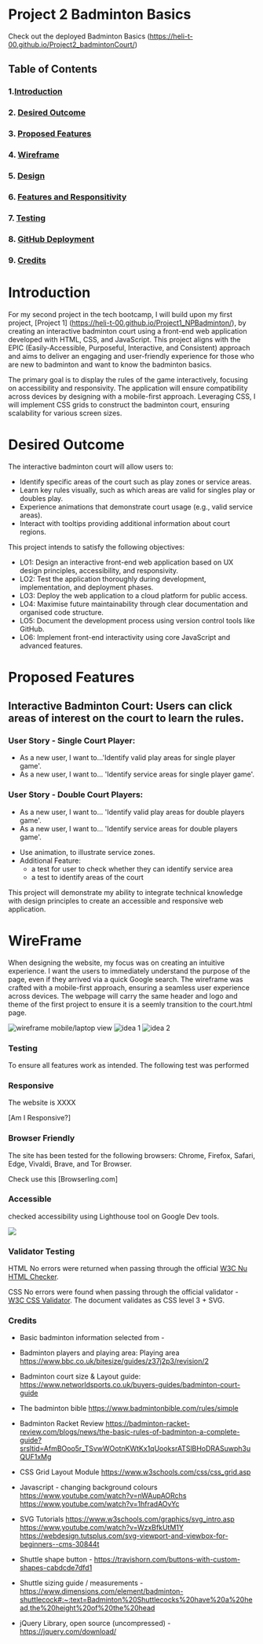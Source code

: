# Project 2 Badminton Basics
Check out the deployed Badminton Basics (https://heli-t-00.github.io/Project2_badmintonCourt/)

## Table of Contents
### 1.[Introduction](#Introduction)
### 2. [Desired Outcome](#desired-outcome)
### 3. [Proposed Features](#proposed-features)
### 4. [Wireframe](#wireframe)
### 5. [Design](#design)
### 6. [Features and Responsitivity](#features-and-responsitivity)
### 7. [Testing](#testing)
### 8. [GitHub Deployment](#github-deployment)
### 9. [Credits](#credits)

# Introduction 

For my second project in the tech bootcamp, I will build upon my first project, [Project 1] (https://heli-t-00.github.io/Project1_NPBadminton/), by creating an interactive badminton court using a front-end web application developed with HTML, CSS, and JavaScript. 
This project aligns with the EPIC (Easily-Accessible, Purposeful, Interactive, and Consistent) approach and aims to deliver an engaging and user-friendly experience for those who are new to badminton and want to know the badminton basics.

The primary goal is to display the rules of the game interactively, focusing on accessibility and responsivity. The application will ensure compatibility across devices by designing with a mobile-first approach. Leveraging CSS, I will implement CSS grids to construct the badminton court, ensuring scalability for various screen sizes.

# Desired Outcome
The interactive badminton court will allow users to:

- Identify specific areas of the court such as play zones or service areas.
- Learn key rules visually, such as which areas are valid for singles play or doubles play.
- Experience animations that demonstrate court usage (e.g., valid service areas).
- Interact with tooltips providing additional information about court regions.

This project intends to satisfy the following objectives:

- LO1: Design an interactive front-end web application based on UX design principles, accessibility, and responsivity.
- LO2: Test the application thoroughly during development, implementation, and deployment phases.
- LO3: Deploy the web application to a cloud platform for public access.
- LO4: Maximise future maintainability through clear documentation and organised code structure.
- LO5: Document the development process using version control tools like GitHub.
- LO6: Implement front-end interactivity using core JavaScript and advanced features.

# Proposed Features
## Interactive Badminton Court: Users can click areas of interest on the court to learn the rules.
### User Story - Single Court Player:
- As a new user, I want to...'Identify valid play areas for single player game'.
- As a new user, I want to... 'Identify service areas for single player game'.
### User Story - Double Court Players:
- As a new user, I want to... 'Identify valid play areas for double players game'.
- As a new user, I want to... 'Identify service areas for double players game'.

* Use animation, to illustrate service zones.
* Additional Feature:
    - a test for user to check whether they can identify service area
    - a test to identify areas of the court

This project will demonstrate my ability to integrate technical knowledge with design principles to create an accessible and responsive web application.

# WireFrame
When designing the website, my focus was on creating an intuitive experience. I want the users to immediately understand the purpose of the page, even if they arrived via a quick Google search. The wireframe was crafted with a mobile-first approach, ensuring a seamless user experience across devices. The webpage will carry the same header and logo and theme of the first project to ensure it is a seemly transition to the court.html page.

<img src="assets/images/wireframe_mobile.jpg" alt="wireframe mobile/laptop view">
<img src="assets/images/wireframe_2pg.jpg" alt="idea 1">
<img src="assets/images/wireframe_1pg.jpg" alt="idea 2">

### Testing
To ensure all features work as intended. The following test was performed

### Responsive

The website is XXXX

[Am I Responsive?]

### Browser Friendly

The site has been tested for the following browsers: Chrome, Firefox, Safari, Edge, Vivaldi, Brave, and Tor Browser.

Check use this [Browserling.com]

### Accessible

checked accessibility using Lighthouse tool on Google Dev tools.

![](assets/images/readmeimages/Lighthouse.png)

### Validator Testing

HTML
No errors were returned when passing through the official [W3C Nu HTML Checker](https://validator.w3.org/nu/).

CSS
No errors were found when passing through the official validator - [W3C CSS Validator](https://jigsaw.w3.org/css-validator/validator). The document validates as CSS level 3 + SVG.

### Credits
* Basic badminton information selected from  - 
* Badminton players and playing area: Playing area https://www.bbc.co.uk/bitesize/guides/z37j2p3/revision/2 
* Badminton court size & Layout guide: https://www.networldsports.co.uk/buyers-guides/badminton-court-guide 
* The badminton bible https://www.badmintonbible.com/rules/simple 
* Badminton Racket Review https://badminton-racket-review.com/blogs/news/the-basic-rules-of-badminton-a-complete-guide?srsltid=AfmBOoo5r_TSvwWOotnKWtKx1qUooksrATSlBHoDRASuwph3uQUF1xMg 
* CSS Grid Layout Module https://www.w3schools.com/css/css_grid.asp 

* Javascript - changing background colours
https://www.youtube.com/watch?v=nWAupAORchs
https://www.youtube.com/watch?v=1hfradAOvYc

* SVG Tutorials 
https://www.w3schools.com/graphics/svg_intro.asp
https://www.youtube.com/watch?v=WzxBfkUtM1Y
https://webdesign.tutsplus.com/svg-viewport-and-viewbox-for-beginners--cms-30844t


* Shuttle shape button - https://travishorn.com/buttons-with-custom-shapes-cabdcde7dfd1
* Shuttle sizing guide / measurements - https://www.dimensions.com/element/badminton-shuttlecock#:~:text=Badminton%20Shuttlecocks%20have%20a%20head,the%20height%20of%20the%20head

* jQuery Library, open source (uncompressed) - https://jquery.com/download/ 